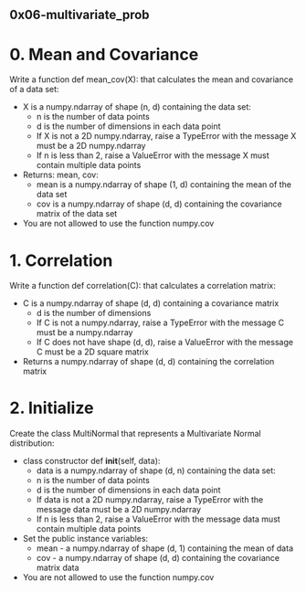## 0x06-multivariate_prob

# 0. Mean and Covariance
Write a function def mean_cov(X): that calculates the mean and covariance of a data set:

- X is a numpy.ndarray of shape (n, d) containing the data set:
    - n is the number of data points
    - d is the number of dimensions in each data point
    - If X is not a 2D numpy.ndarray, raise a TypeError with the message X must be a 2D numpy.ndarray
    - If n is less than 2, raise a ValueError with the message X must contain multiple data points
- Returns: mean, cov:
    - mean is a numpy.ndarray of shape (1, d) containing the mean of the data set
    - cov is a numpy.ndarray of shape (d, d) containing the covariance matrix of the data set
- You are not allowed to use the function numpy.cov

# 1. Correlation
Write a function def correlation(C): that calculates a correlation matrix:

- C is a numpy.ndarray of shape (d, d) containing a covariance matrix
    - d is the number of dimensions
    - If C is not a numpy.ndarray, raise a TypeError with the message C must be a numpy.ndarray
    - If C does not have shape (d, d), raise a ValueError with the message C must be a 2D square matrix
- Returns a numpy.ndarray of shape (d, d) containing the correlation matrix

# 2. Initialize
Create the class MultiNormal that represents a Multivariate Normal distribution:

- class constructor def __init__(self, data):
    - data is a numpy.ndarray of shape (d, n) containing the data set:
    - n is the number of data points
    - d is the number of dimensions in each data point
    - If data is not a 2D numpy.ndarray, raise a TypeError with the message data must be a 2D numpy.ndarray
    - If n is less than 2, raise a ValueError with the message data must contain multiple data points
- Set the public instance variables:
    - mean - a numpy.ndarray of shape (d, 1) containing the mean of data
    - cov - a numpy.ndarray of shape (d, d) containing the covariance matrix data
- You are not allowed to use the function numpy.cov
